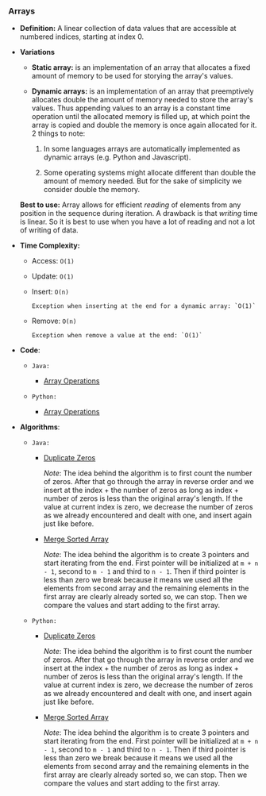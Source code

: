 ### Arrays

- **Definition:** A linear collection of data values that are accessible at numbered indices, starting at index 0.

- **Variations**

  - **Static array:** is an implementation of an array that allocates a fixed amount of memory to be used for storying the array's values.

  - **Dynamic arrays:** is an implementation of an array that preemptively allocates double the amount of memory needed to store the array's values. Thus appending values to an array is a constant time operation until the allocated memory is filled up, at which point the array is copied and double the memory is once again allocated for it. 2 things to note:

    1. In some languages arrays are automatically implemented as dynamic arrays (e.g. Python and Javascript).

    2. Some operating systems might allocate different than double the amount of memory needed. But for the sake of simplicity we consider double the memory.

  **Best to use:** Array allows for efficient _reading_ of elements from any position in the sequence during iteration. A drawback is that _writing_ time is linear. So it is best to use when you have a lot of reading and not a lot of writing of data.

- **Time Complexity:**

  - Access: `O(1)`
  - Update: `O(1)`
  - Insert: `O(n)`

        Exception when inserting at the end for a dynamic array: `O(1)`

  - Remove: `O(n)`

        Exception when remove a value at the end: `O(1)`

- **Code**:

  - `Java:`

    - [Array Operations](https://github.com/andreivisan/interviews/blob/master/datastructures/arrays/java/impl/Operations.java)

  - `Python:`

    - [Array Operations](https://github.com/andreivisan/interviews/blob/master/datastructures/arrays/python/operations.py)

- **Algorithms**:

  - `Java:`

    - [Duplicate Zeros](https://github.com/andreivisan/interviews/blob/master/datastructures/arrays/java/algorithms/DuplicateZeros.java)

      _Note_: The idea behind the algorithm is to first count the number of zeros. After that go through the array in reverse order and we insert at the index + the number of zeros as long as index + number of zeros is less than the original array's length. If the value at current index is zero, we decrease the number of zeros as we already encountered and dealt with one, and insert again just like before.

    - [Merge Sorted Array](https://github.com/andreivisan/interviews/blob/master/datastructures/arrays/java/algorithms/MergeSortedArrays.java)

      _Note_: The idea behind the algorithm is to create 3 pointers and start iterating from the end. First pointer will be initialized at `m + n - 1`, second to `m - 1` and third to `n - 1`. Then if third pointer is less than zero we break because it means we used all the elements from second array and the remaining elements in the first array are clearly already sorted so, we can stop. Then we compare the values and start adding to the first array.

  - `Python:`

    - [Duplicate Zeros](https://github.com/andreivisan/interviews/blob/master/datastructures/arrays/python/algorithms/duplicate_zeros.py)

      _Note_: The idea behind the algorithm is to first count the number of zeros. After that go through the array in reverse order and we insert at the index + the number of zeros as long as index + number of zeros is less than the original array's length. If the value at current index is zero, we decrease the number of zeros as we already encountered and dealt with one, and insert again just like before.

    - [Merge Sorted Array](https://github.com/andreivisan/interviews/blob/master/datastructures/arrays/python/algorithms/merge_sorted_array.py)

      _Note_: The idea behind the algorithm is to create 3 pointers and start iterating from the end. First pointer will be initialized at `m + n - 1`, second to `m - 1` and third to `n - 1`. Then if third pointer is less than zero we break because it means we used all the elements from second array and the remaining elements in the first array are clearly already sorted so, we can stop. Then we compare the values and start adding to the first array.
